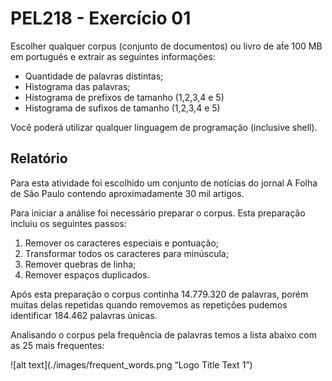 # PEL218 - Exercício 01

Escolher qualquer corpus (conjunto de documentos) ou livro de at́e 100 MB em português e extrair as seguintes informações:

- Quantidade de palavras distintas;
- Histograma das palavras;
- Histograma de prefixos de tamanho (1,2,3,4 e 5)
- Histograma de sufixos de tamanho (1,2,3,4 e 5)

Você poderá utilizar qualquer linguagem de programação (inclusive shell).

## Relatório
Para esta atividade foi escolhido um conjunto de notícias do jornal A Folha de São Paulo contendo aproximadamente 30 mil artigos.

Para iniciar a análise foi necessário preparar o corpus. Esta preparação incluiu os seguintes passos:

1. Remover os caracteres especiais e pontuação;
2. Transformar todos os caracteres para minúscula;
3. Remover quebras de linha;
4. Remover espaços duplicados.

Após esta preparação o corpus continha 14.779.320 de palavras, porém muitas delas repetidas quando removemos as repetições pudemos identificar 184.462 palavras únicas.

Analisando o corpus pela frequência de palavras temos a lista abaixo com as 25 mais frequentes:

![alt text](./images/frequent_words.png “Logo Title Text 1”)